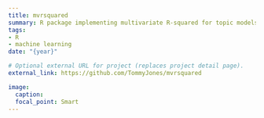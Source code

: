 ```yaml
---
title: mvrsquared
summary: R package implementing multivariate R-squared for topic models and other multivariate outcome models
tags:
- R
- machine learning
date: "{year}"

# Optional external URL for project (replaces project detail page).
external_link: https://github.com/TommyJones/mvrsquared

image:
  caption: 
  focal_point: Smart
---
```

